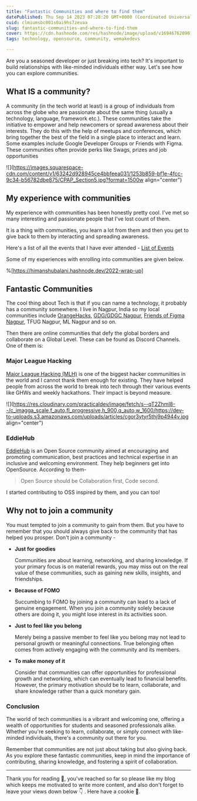 ```yaml
---
title: "Fantastic Communities and where to find them"
datePublished: Thu Sep 14 2023 07:28:20 GMT+0000 (Coordinated Universal Time)
cuid: clmiumsbc001s0ai9hs7zevaa
slug: fantastic-communities-and-where-to-find-them
cover: https://cdn.hashnode.com/res/hashnode/image/upload/v1694676209013/42a513b7-cf76-4bbb-b99b-a2126b5ebb3c.png
tags: technology, opensource, community, wemakedevs

---
```


Are you a seasoned developer or just breaking into tech? It's important to build relationships with like-minded individuals either way. Let's see how you can explore communities.

## What IS a community?

A community (in the tech world at least) is a group of individuals from across the globe who are passionate about the same thing (usually a technology, language, framework etc.). These communities take the initiative to empower and help newcomers or spread awareness about their interests. They do this with the help of meetups and conferences, which bring together the best of the field in a single place to interact and learn. Some examples include Google Developer Groups or Friends with Figma. These communities often provide perks like Swags, prizes and job opportunities

![](https://images.squarespace-cdn.com/content/v1/63242d928945ce4bbfeea031/1253b859-bf1e-4fcc-9c34-b56782dbe875/CPAP_Section5.jpg?format=1500w align="center")

## My experience with communities

My experience with communities has been honestly pretty cool. I've met so many interesting and passionate people that I've lost count of them.

It is a thing with communities, you learn a lot from them and then you get to give back to them by interacting and spreading awareness.

Here's a list of all the events that I have ever attended - [List of Events](https://celestial-anchovy-81c.notion.site/187decd95c4c4197ad2cd8053cb85b80?v=ee7f6c0db0044487964238ffc2589b29&pvs=25)

Some of my experiences with enrolling into communities are given below.

%[https://himanshubalani.hashnode.dev/2022-wrap-up] 

## Fantastic Communities

The cool thing about Tech is that if you can name a technology, it probably has a community somewhere. I live in Nagpur, India so my local communities include [OrangeHacks](https://discord.gg/vMUR3MNQ3x), [GDG/GDGC Nagpur](https://gdg.community.dev/gdg-nagpur/), [Friends of Figma Nagpur](https://friends.figma.com/nagpur/), TFUG Nagpur, ML Nagpur and so on.

Then there are online communities that defy the global borders and collaborate on a Global Level. These can be found as Discord Channels. One of them is:

### Major League Hacking

[Major League Hacking (MLH)](https://mlh.io/) is one of the biggest hacker communiities in the world and I cannot thank them enough for existing. They have helped people from across the world to break into tech through their various events like GHWs and weekly hackathons. Their impact is beyond measure.

![](https://res.cloudinary.com/practicaldev/image/fetch/s--qT2ZhmI8--/c_imagga_scale,f_auto,fl_progressive,h_900,q_auto,w_1600/https://dev-to-uploads.s3.amazonaws.com/uploads/articles/cgor3ytyr5thj9p4944v.jpg align="center")

### EddieHub

[EddieHub](https://www.eddiehub.org/) is an Open Source community aimed at encouraging and promoting communication, best practices and technical expertise in an inclusive and welcoming environment. They help beginners get into OpenSource. According to them-

> Open Source should be Collaboration first, Code second.

I started contributing to OSS inspired by them, and you can too!

## Why not to join a community

You must tempted to join a community to gain from them. But you have to remember that you should always give back to the community that has helped you prosper. Don't join a community -

* **Just for goodies**
    
    Communities are about learning, networking, and sharing knowledge. If your primary focus is on material rewards, you may miss out on the real value of these communities, such as gaining new skills, insights, and friendships.
    

* **Because of FOMO**
    
    Succumbing to FOMO by joining a community can lead to a lack of genuine engagement. When you join a community solely because others are doing it, you might lose interest in its activities soon.
    
* **Just to feel like you belong**
    
    Merely being a passive member to feel like you belong may not lead to personal growth or meaningful connections. True belonging often comes from actively engaging with the community and its members.
    
* **To make money of it**
    
    Consider that communities can offer opportunities for professional growth and networking, which can eventually lead to financial benefits. However, the primary motivation should be to learn, collaborate, and share knowledge rather than a quick monetary gain.
    

### Conclusion

The world of tech communities is a vibrant and welcoming one, offering a wealth of opportunities for students and seasoned professionals alike. Whether you're seeking to learn, collaborate, or simply connect with like-minded individuals, there's a community out there for you.

Remember that communities are not just about taking but also giving back. As you explore these fantastic communities, keep in mind the importance of contributing, sharing knowledge, and fostering a spirit of collaboration.

---

Thank you for reading 💓, you've reached so far so please like my blog which keeps me motivated to write more content, and also don't forget to leave your views down below 👇 . Here have a cookie 🍪.